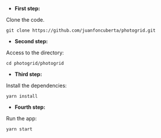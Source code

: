 * __First step:__

Clone the code.

	git clone https://github.com/juanfoncuberta/photogrid.git	
	
	

* __Second step:__

Access to the directory:

	cd photogrid/photogrid
	
* __Third step:__

Install the dependencies:

	yarn install	
	
* __Fourth step:__

Run the app:

	yarn start	
